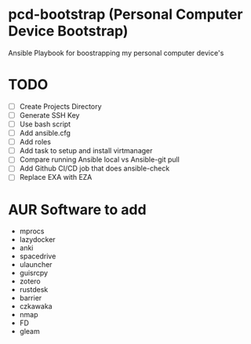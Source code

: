 # pcd-bootstrap (Personal Computer Device Bootstrap)
Ansible Playbook for boostrapping my personal computer device's


# TODO
- [ ] Create Projects Directory
- [ ] Generate SSH Key
- [ ] Use bash script
- [ ] Add ansible.cfg
- [ ] Add roles
- [ ] Add task to setup and install virtmanager
- [ ] Compare running Ansible local vs Ansible-git pull
- [ ] Add Github CI/CD job that does ansible-check
- [ ] Replace EXA with EZA

# AUR Software to add
- mprocs
- lazydocker
- anki
- spacedrive
- ulauncher
- guisrcpy
- zotero
- rustdesk
- barrier
- czkawaka
- nmap
- FD
- gleam

